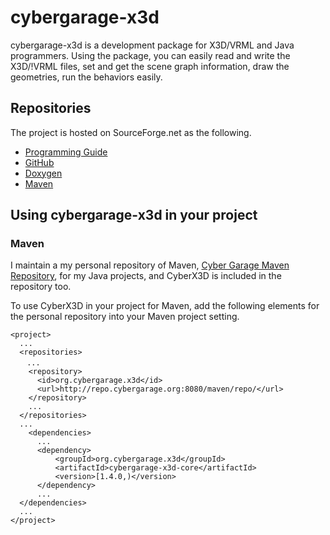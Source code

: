 # cybergarage-x3d

cybergarage-x3d is a development package for X3D/VRML and Java programmers. Using the package, you can easily read and write the X3D/!VRML files, set and get the scene graph information, draw the geometries, run the behaviors easily.

## Repositories

The project is hosted on SourceForge.net as the following.

- [Programming Guide](http://www.cybergarage.org:8080/pdfdoc/cx3djavaproguide.pdf)
- [GitHub](https://github.com/cybergarage/CyberX3D4Java)
- [Doxygen](http://www.cybergarage.org:8080/doxygen/cx3d4java/)
- [Maven](http://www.cybergarage.org:8080/maven/repo/org/cybergarage/x3d/)

## Using cybergarage-x3d in your project

### Maven

I maintain a my personal repository of Maven, [Cyber Garage Maven Repository](http://www.cybergarage.org:8080/maven/repo/), for my Java projects, and CyberX3D is included in the repository too.

To use CyberX3D in your project for Maven, add the following elements for the personal repository into your Maven project setting.

```
<project>
  ...
  <repositories>
　  ...
    <repository>
      <id>org.cybergarage.x3d</id>
      <url>http://repo.cybergarage.org:8080/maven/repo/</url>
    </repository>
    ...
  </repositories>
  ...
    <dependencies>
      ...
      <dependency>
          <groupId>org.cybergarage.x3d</groupId>
          <artifactId>cybergarage-x3d-core</artifactId>
          <version>[1.4.0,)</version>
      </dependency>
      ...
  </dependencies>
  ...
</project>
```


